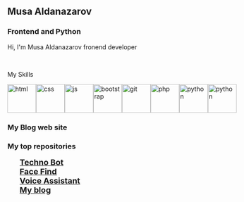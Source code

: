 <h2>Musa Aldanazarov</h2>
<h3>Frontend and Python</h3>
<p>Hi, I'm Musa Aldanazarov fronend developer</p><br>
<p>My Skills</p>
<div style="display: flex;">
<img src="https://avatars.mds.yandex.net/i?id=fe38431bed9d135d2ff2f521cae1f256-3518654-images-thumbs&n=13" alt="html" style="width: 65px;">
<img src="https://avatars.mds.yandex.net/i?id=9fafe6308922886648413a030df0b34a-5495613-images-thumbs&n=13" alt="css" style="width: 65px;">
<img src="https://avatars.mds.yandex.net/i?id=244f4c9e5c6eb65c592e79595d794868-5889364-images-thumbs&n=13" alt="js" style="width: 65px;">
<img src="https://avatars.mds.yandex.net/i?id=e44c3e889de759ca1305f8daf7368b82-4306538-images-thumbs&n=13" alt="bootstrap" style="width: 65px;">
<img src="https://avatars.mds.yandex.net/i?id=83b6150acdc7c1ba0ef0c686a205749c-5869577-images-thumbs&n=13" alt="git" style="width: 65px;">
<img src="https://avatars.mds.yandex.net/i?id=e47248ecff1a435b1d9bd72830a532aa-5676124-images-thumbs&n=13" alt="php" style="width: 65px;">
<img src="https://avatars.mds.yandex.net/i?id=2cd7f7ef072a79e7eae04a1ffa4ac8c8-4767164-images-thumbs&n=13" alt="python" style="width: 65px;">
<img src="https://avatars.mds.yandex.net/i?id=6ea872f6835ff792f43441abe555276c-5231722-images-thumbs&n=13" alt="python" style="width: 65px;">
</div>
<h3>
  My Blog web site
</h3>
<div>
  <h3>My top repositories
  <ul style="list-style: none;">
    <li style="text-decoration: none; font-size: 18px;"><a href="https://github.com/Musa-505/techno-bot">Techno Bot</a></li>
    <li style="text-decoration: none; font-size: 18px;"><a href="https://github.com/Musa-505/facefind">Face Find</a></li>
    <li style="text-decoration: none; font-size: 18px;"><a href="https://github.com/Musa-505/voice-assistant">Voice Assistant</a></li>
    <li style="text-decoration: none; font-size: 18px;"><a href="https://myblog-kz.000webhostapp.com">My blog</a></li>
  </ul>
</div>
